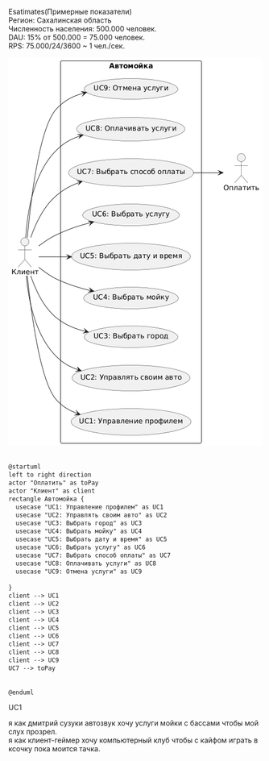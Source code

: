 Esatimates(Примерные показатели) <br>
Регион: Сахалинская область <br>
Численность населения: 500.000 человек. <br>
DAU: 15% от 500.000 = 75.000 человек. <br>
RPS: 75.000/24/3600 ~ 1 чел./сек. <br>


![schema](UseCase.png)

```plantuml

@startuml
left to right direction
actor "Оплатить" as toPay
actor "Клиент" as client
rectangle Автомойка {
  usecase "UC1: Управление профилем" as UC1
  usecase "UC2: Управлять своим авто" as UC2
  usecase "UC3: Выбрать город" as UC3
  usecase "UC4: Выбрать мойку" as UC4
  usecase "UC5: Выбрать дату и время" as UC5
  usecase "UC6: Выбрать услугу" as UC6
  usecase "UC7: Выбрать способ оплаты" as UC7
  usecase "UC8: Оплачивать услуги" as UC8
  usecase "UC9: Отмена услуги" as UC9

}
client --> UC1
client --> UC2
client --> UC3
client --> UC4
client --> UC5
client --> UC6
client --> UC7
client --> UC8
client --> UC9
UC7 --> toPay


@enduml

```

UC1

я как дмитрий сузуки автозвук хочу услуги мойки с бассами чтобы мой слух прозрел. <br>
я как клиент-геймер хочу компьютерный клуб чтобы с кайфом играть в ксочку пока моится тачка. <br>
 
